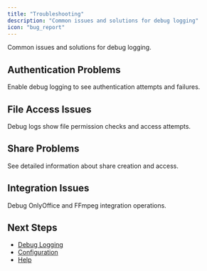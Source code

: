 ```yaml
---
title: "Troubleshooting"
description: "Common issues and solutions for debug logging"
icon: "bug_report"
---
```


Common issues and solutions for debug logging.

## Authentication Problems

Enable debug logging to see authentication attempts and failures.

## File Access Issues

Debug logs show file permission checks and access attempts.

## Share Problems

See detailed information about share creation and access.

## Integration Issues

Debug OnlyOffice and FFmpeg integration operations.

## Next Steps

- [Debug Logging](/docs/advanced/debug-logging/)
- [Configuration](/docs/configuration/)
- [Help](/docs/help/)

